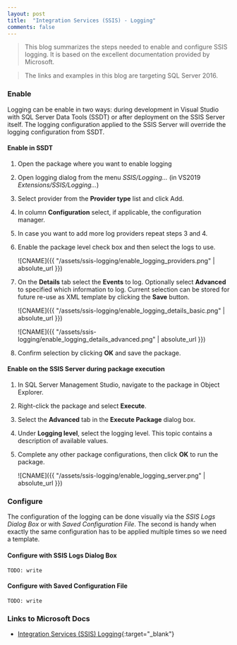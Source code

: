 ```yaml
---
layout: post
title:  "Integration Services (SSIS) - Logging"
comments: false
---
```


> This blog summarizes the steps needed to enable and configure SSIS logging. It is based on the excellent documentation provided by Microsoft.

> The links and examples in this blog are targeting SQL Server 2016.

### Enable

Logging can be enable in two ways: during development in Visual Studio with SQL Server Data Tools (SSDT) or after deployment on the SSIS Server itself. The logging configuration applied to the SSIS Server will override the logging configuration from SSDT.

#### Enable in SSDT

1. Open the package where you want to enable logging
   
2. Open logging dialog from the menu *SSIS/Logging...* (in VS2019 *Extensions/SSIS/Logging...*)

3. Select provider from the **Provider type** list and click Add.
   
4. In column **Configuration** select, if applicable, the configuration manager.

5. In case you want to add more log providers repeat steps 3 and 4.
   
6. Enable the package level check box and then select the logs to use.

    ![CNAME]({{ "/assets/ssis-logging/enable_logging_providers.png" | absolute_url }})

7. On the **Details** tab select the **Events** to log. Optionally select **Advanced** to specified which information to log. Current selection can be stored for future re-use as XML template by clicking the **Save** button.

    ![CNAME]({{ "/assets/ssis-logging/enable_logging_details_basic.png" | absolute_url }})

    ![CNAME]({{ "/assets/ssis-logging/enable_logging_details_advanced.png" | absolute_url }})

8. Confirm selection by clicking **OK** and save the package.

#### Enable on the SSIS Server during package execution

1. In SQL Server Management Studio, navigate to the package in Object Explorer.

2. Right-click the package and select **Execute**.

3. Select the **Advanced** tab in the **Execute Package** dialog box.

4. Under **Logging level**, select the logging level. This topic contains a description of available values.

5. Complete any other package configurations, then click **OK** to run the package.

    ![CNAME]({{ "/assets/ssis-logging/enable_logging_server.png" | absolute_url }})

### Configure

The configuration of the logging can be done visually via the *SSIS Logs Dialog Box* or with *Saved Configuration File*. The second is handy when exactly the same configuration has to be applied multiple times so we need a template.

#### Configure with SSIS Logs Dialog Box

    TODO: write

#### Configure with Saved Configuration File

    TODO: write

### Links to Microsoft Docs
- [Integration Services (SSIS) Logging][1]{:target="_blank"}
  
<!-- Links -->
[1]: https://docs.microsoft.com/en-us/sql/integration-services/performance/integration-services-ssis-logging?view=sql-server-2016